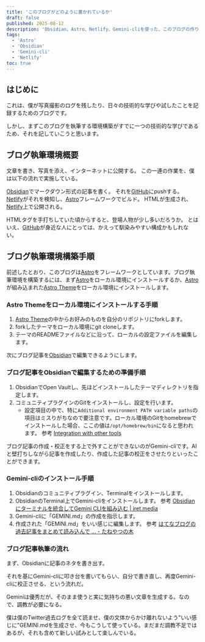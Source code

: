 ```yaml
---
title: 'このブログがどのように書かれているか'
draft: false
published: 2025-08-12
description: 'Obsidian、Astro、Netlify、Gemini-cliを使った、このブログの作り方を記録'
tags:
  - 'Astro'
  - 'Obsidian'
  - 'Gemini-cli'
  - 'Netlify'
toc: true
---
```


## はじめに

これは、僕が写真撮影のログを残したり、日々の技術的な学びや試したことを記録するためのブログです。

しかし、まずこのブログを執筆する環境構築がすでに一つの技術的な学びであるため、それを記していこうと思います。

## ブログ執筆環境概要

文章を書き、写真を添え、インターネットに公開する。
この一連の作業を、僕は以下の流れで実施している。

[Obsidian](https://obsidian.md/)でマークダウン形式の記事を書く。
それを[GitHub](https://github.com/)にpushする。
[Netlify](https://www.netlify.com/)がそれを検知し、[Astro](https://astro.build/)フレームワークでビルド。
HTMLが生成され、[Netlify](https://www.netlify.com/)上で公開される。

HTMLタグを手打ちしていた頃からすると、登場人物が少し多いだろうか。
とはいえ、[GitHub](https://github.com/)が身近な人にとっては、かえって馴染みやすい構成かもしれない。

## ブログ執筆環境構築手順

前述したとおり、このブログは[Astro](https://astro.build/)をフレームワークとしています。ブログ執筆環境を構築するには、まず[Astro](https://astro.build/)をローカル環境にインストールするか、[Astro](https://astro.build/)が組み込まれた[Astro Theme](https://astro.build/themes/)をローカル環境にインストールします。

### Astro Themeをローカル環境にインストールする手順

1. [Astro Theme](https://astro.build/themes/)の中からお好みのものを自分のリポジトリにforkします。
2. forkしたテーマをローカル環境にgit cloneします。
3. テーマのREADMEファイルなどに沿って、ローカルの設定ファイルを編集します。

次にブログ記事を[Obsidian](https://obsidian.md/)で編集できるようにします。

### ブログ記事をObsidianで編集するための準備手順

1. ObsidianでOpen Vaultし、先ほどインストールしたテーマディレクトリを指定します。
2. コミュニティプラグインのGitをインストールし、設定を行います。
	- 設定項目の中で、特に`Additional environment PATH variable paths`の項目はミスりがちなので要注意です。ローカル環境のGitをhomebrewでインストールした場合、ここの値は`/opt/homebrew/bin`になると思われます。
	   参考 [Integration with other tools](https://publish.obsidian.md/git-doc/Integration+with+other+tools)

ブログ記事の作成・校正をする上で外すことができないのがGemini-cliです。AIと壁打ちしながら記事を作成したり、作成した記事の校正をさせたりといったことができます。

### Gemini-cliのインストール手順

1. Obsidianのコミュニティプラグイン、Terminalをインストールします。
2. ObsidianのTerminal上でGemini-cliをインストールします。
   参考 [Obsidianにターミナルを統合してGemini CLIを組み込む | iret.media](https://iret.media/160129)
3. Gemini-cliに「GEMINI.md」の作成を指示します。
4. 作成された「GEMINI.md」をいい感じに編集します。
   参考 [はてなブログの過去記事をまとめて読み込んで ... - たねやつの木](https://www.taneyats.com/entry/hatenablog-gemini-persona)

### ブログ記事執筆の流れ

まず、Obsidianに記事のネタを書き出す。

それを基にGemini-cliに叩き台を書いてもらい、自分で書き直し、再度Gemini-cliに校正させる、という流れだ。

Geminiは優秀だが、そのまま使うと実に気持ちの悪い文章を生成する。なので、調教が必要になる。

僕は僕のTwitter過去ログを全て読ませ、僕の文体からかけ離れないよう"いい感じに"GEMINI.mdを生成させ、今もこうして使っている。まだまだ調教不足ではあるが、それも含めて新しい試みとして楽しんでいる。